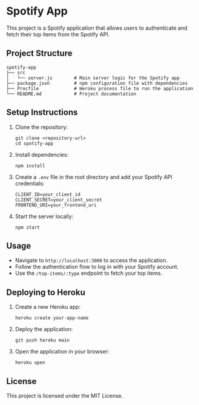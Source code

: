 # Spotify App

This project is a Spotify application that allows users to authenticate and fetch their top items from the Spotify API.

## Project Structure

```
spotify-app
├── src
│   └── server.js        # Main server logic for the Spotify app
├── package.json         # npm configuration file with dependencies
├── Procfile             # Heroku process file to run the application
└── README.md            # Project documentation
```

## Setup Instructions

1. Clone the repository:
   ```
   git clone <repository-url>
   cd spotify-app
   ```

2. Install dependencies:
   ```
   npm install
   ```

3. Create a `.env` file in the root directory and add your Spotify API credentials:
   ```
   CLIENT_ID=your_client_id
   CLIENT_SECRET=your_client_secret
   FRONTEND_URI=your_frontend_uri
   ```

4. Start the server locally:
   ```
   npm start
   ```

## Usage

- Navigate to `http://localhost:3000` to access the application.
- Follow the authentication flow to log in with your Spotify account.
- Use the `/top-items/:type` endpoint to fetch your top items.

## Deploying to Heroku

1. Create a new Heroku app:
   ```
   heroku create your-app-name
   ```

2. Deploy the application:
   ```
   git push heroku main
   ```

3. Open the application in your browser:
   ```
   heroku open
   ```

## License

This project is licensed under the MIT License.
